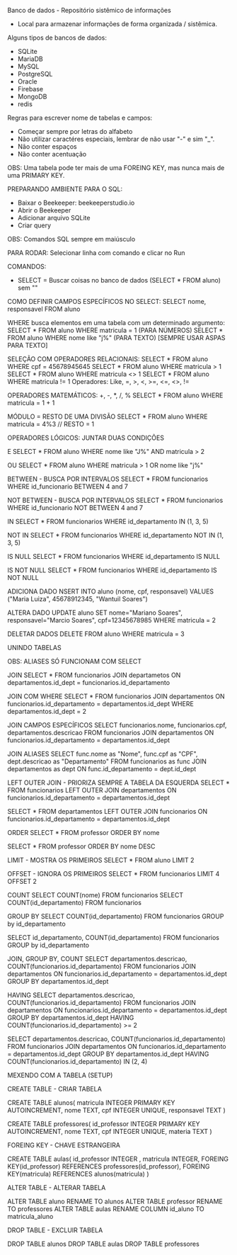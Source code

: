 Banco de dados - Repositório sistêmico de informações

- Local para armazenar informações de forma organizada / sistêmica.

Alguns tipos de bancos de dados:

- SQLite
- MariaDB
- MySQL
- PostgreSQL
- Oracle
- Firebase
- MongoDB
- redis

Regras para escrever nome de tabelas e campos:

- Começar sempre por letras do alfabeto
- Não utilizar caractéres especiais, lembrar de não usar "-" e sim "\_".
- Não conter espaços
- Não conter acentuação

OBS: Uma tabela pode ter mais de uma FOREING KEY, mas nunca mais de uma PRIMARY KEY.

PREPARANDO AMBIENTE PARA O SQL:

- Baixar o Beekeeper: beekeeperstudio.io
- Abrir o Beekeeper
- Adicionar arquivo SQLite
- Criar query

OBS: Comandos SQL sempre em maiúsculo

PARA RODAR: Selecionar linha com comando e clicar no Run

COMANDOS:

- SELECT = Buscar coisas no banco de dados (SELECT \* FROM aluno) sem "\"

COMO DEFINIR CAMPOS ESPECÍFICOS NO SELECT: SELECT nome, responsavel FROM aluno

WHERE busca elementos em uma tabela com um determinado argumento: SELECT \* FROM aluno WHERE matricula = 1 (PARA NÚMEROS)
SELECT \* FROM aluno WHERE nome like "j%" (PARA TEXTO) [SEMPRE USAR ASPAS PARA TEXTO]

SELEÇÃO COM OPERADORES RELACIONAIS:
SELECT \* FROM aluno WHERE cpf = 45678945645
SELECT \* FROM aluno WHERE matricula > 1
SELECT \* FROM aluno WHERE matricula <> 1
SELECT \* FROM aluno WHERE matricula != 1
Operadores: Like, =, >, <, >=, <=, <>, !=

OPERADORES MATEMÁTICOS: +, -, \*, /, %
SELECT \* FROM aluno WHERE matricula = 1 + 1

MÓDULO = RESTO DE UMA DIVISÃO
SELECT \* FROM aluno WHERE matricula = 4%3 // RESTO = 1

OPERADORES LÓGICOS: JUNTAR DUAS CONDIÇÕES

E
SELECT \* FROM aluno WHERE nome like "J%" AND matricula > 2

OU
SELECT \* FROM aluno WHERE matricula > 1 OR nome like "j%"

BETWEEN - BUSCA POR INTERVALOS
SELECT \* FROM funcionarios WHERE id_funcionario BETWEEN 4 and 7

NOT BETWEEN - BUSCA POR INTERVALOS
SELECT \* FROM funcionarios WHERE id_funcionario NOT BETWEEN 4 and 7

IN
SELECT \* FROM funcionarios WHERE id_departamento IN (1, 3, 5)

NOT IN
SELECT \* FROM funcionarios WHERE id_departamento NOT IN (1, 3, 5)

IS NULL
SELECT \* FROM funcionarios WHERE id_departamento IS NULL

IS NOT NULL
SELECT \* FROM funcionarios WHERE id_departamento IS NOT NULL

ADICIONA DADO
NSERT INTO aluno (nome, cpf, responsavel) VALUES ("Maria Luiza", 45678912345, "Wantuil Soares")

ALTERA DADO
UPDATE aluno SET nome="Mariano Soares", responsavel="Marcio Soares", cpf=12345678985 WHERE matricula = 2

DELETAR DADOS
DELETE FROM aluno WHERE matricula = 3

UNINDO TABELAS

OBS: ALIASES SÓ FUNCIONAM COM SELECT

JOIN
SELECT \* FROM funcionarios
JOIN departametos
ON departamentos.id_dept = funcionarios.id_departamento

JOIN COM WHERE
SELECT \* FROM funcionarios
JOIN departamentos
ON funcionarios.id_departamento = departamentos.id_dept
WHERE departamentos.id_dept = 2

JOIN CAMPOS ESPECÍFICOS
SELECT funcionarios.nome, funcionarios.cpf, departamentos.descricao
FROM funcionarios
JOIN departamentos
ON funcionarios.id_departamento = departamentos.id_dept

JOIN ALIASES
SELECT func.nome as "Nome", func.cpf as "CPF", dept.descricao as "Departamento"
FROM funcionarios as func
JOIN departamentos as dept
ON func.id_departamento = dept.id_dept

LEFT OUTER JOIN - PRIORIZA SEMPRE A TABELA DA ESQUERDA
SELECT \* FROM funcionarios
LEFT OUTER JOIN departamentos
ON funcionarios.id_departamento = departamentos.id_dept

SELECT \* FROM departamentos
LEFT OUTER JOIN funcionarios
ON funcionarios.id_departamento = departamentos.id_dept

ORDER
SELECT \* FROM professor
ORDER BY nome

SELECT \* FROM professor
ORDER BY nome DESC

LIMIT - MOSTRA OS PRIMEIROS
SELECT \* FROM aluno LIMIT 2

OFFSET - IGNORA OS PRIMEIROS
SELECT \* FROM funcionarios
LIMIT 4 OFFSET 2

COUNT
SELECT COUNT(nome) FROM funcionarios
SELECT COUNT(id_departamento) FROM funcionarios

GROUP BY
SELECT COUNT(id_departamento)
FROM funcionarios
GROUP by id_departamento

SELECT id_departamento, COUNT(id_departamento)
FROM funcionarios
GROUP by id_departamento

JOIN, GROUP BY, COUNT
SELECT departamentos.descricao, COUNT(funcionarios.id_departamento)
FROM funcionarios
JOIN departamentos
ON funcionarios.id_departamento = departamentos.id_dept
GROUP BY departamentos.id_dept

HAVING
SELECT departamentos.descricao, COUNT(funcionarios.id_departamento)
FROM funcionarios
JOIN departamentos
ON funcionarios.id_departamento = departamentos.id_dept
GROUP BY departamentos.id_dept
HAVING COUNT(funcionarios.id_departamento) >= 2

SELECT departamentos.descricao, COUNT(funcionarios.id_departamento)
FROM funcionarios
JOIN departamentos
ON funcionarios.id_departamento = departamentos.id_dept
GROUP BY departamentos.id_dept
HAVING COUNT(funcionarios.id_departamento) IN (2, 4)

MEXENDO COM A TABELA (SETUP)

CREATE TABLE - CRIAR TABELA

CREATE TABLE alunos(
matricula INTEGER PRIMARY KEY AUTOINCREMENT,
nome TEXT,
cpf INTEGER UNIQUE,
responsavel TEXT
)

CREATE TABLE professores(
id_professor INTEGER PRIMARY KEY AUTOINCREMENT,
nome TEXT,
cpf INTEGER UNIQUE,
materia TEXT
)

FOREING KEY - CHAVE ESTRANGEIRA

CREATE TABLE aulas(
id_professor INTEGER ,
matricula INTEGER,
FOREING KEY(id_professor) REFERENCES professores(id_professor),
FOREING KEY(matricula) REFERENCES alunos(matricula)
)

ALTER TABLE - ALTERAR TABELA

ALTER TABLE aluno RENAME TO alunos
ALTER TABLE professor RENAME TO professores
ALTER TABLE aulas RENAME COLUMN id_aluno TO matricula_aluno

DROP TABLE - EXCLUIR TABELA

DROP TABLE alunos
DROP TABLE aulas
DROP TABLE professores

